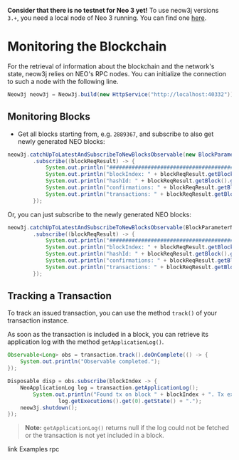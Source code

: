 **Consider that there is no testnet for Neo 3 yet!** To use neow3j versions `3.+`, you need a local node of Neo 3 running. You can find one [here](http://github.com/axlabs/neo3-privatenet-docker).

# Monitoring the Blockchain

For the retrieval of information about the blockchain and the network's state, neow3j relies on NEO's RPC nodes. You
can initialize the connection to such a node with the following line.

```java
Neow3j neow3j = Neow3j.build(new HttpService("http://localhost:40332"));
```

## Monitoring Blocks

- Get all blocks starting from, e.g. `2889367`, and subscribe to also get newly generated NEO blocks:

```java
neow3j.catchUpToLatestAndSubscribeToNewBlocksObservable(new BlockParameterIndex(2889367), true)
        .subscribe((blockReqResult) -> {
            System.out.println("#######################################");
            System.out.println("blockIndex: " + blockReqResult.getBlock().getIndex());
            System.out.println("hashId: " + blockReqResult.getBlock().getHash());
            System.out.println("confirmations: " + blockReqResult.getBlock().getConfirmations());
            System.out.println("transactions: " + blockReqResult.getBlock().getTransactions());
        });
```

Or, you can just subscribe to the newly generated NEO blocks:

```java
neow3j.catchUpToLatestAndSubscribeToNewBlocksObservable(BlockParameterName.LATEST, true)
        .subscribe((blockReqResult) -> {
            System.out.println("#######################################");
            System.out.println("blockIndex: " + blockReqResult.getBlock().getIndex());
            System.out.println("hashId: " + blockReqResult.getBlock().getHash());
            System.out.println("confirmations: " + blockReqResult.getBlock().getConfirmations());
            System.out.println("transactions: " + blockReqResult.getBlock().getTransactions());
        });
```

## Tracking a Transaction

To track an issued transaction, you can use the method `track()` of your transaction instance.

As soon as the transaction is included in a block, you can retrieve its application log with the
method `getApplicationLog()`.

```java
Observable<Long> obs = transaction.track().doOnComplete(() -> {
    System.out.println("Observable completed.");
});

Disposable disp = obs.subscribe(blockIndex -> {
    NeoApplicationLog log = transaction.getApplicationLog();
        System.out.println("Found tx on block " + blockIndex + ". Tx exited with state " +
                log.getExecutions().get(0).getState() + ".");
    neow3j.shutdown();
});
```

> **Note:** `getApplicationLog()` returns null if the log could not be fetched or the transaction is not
> yet included in a block.

<!-- Mention that certain calls require plugins or sufficient node version
Depending on what RPC methods you want to use you have to make sure that the node has the appropriate plugins installed. -->


link Examples rpc 